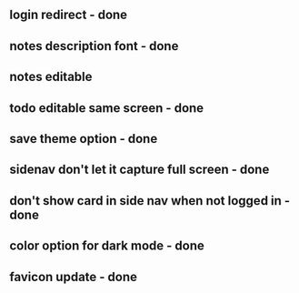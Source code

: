 ## login redirect - done

## notes description font - done

## notes editable

## todo editable same screen - done

## save theme option - done

## sidenav don't let it capture full screen - done

## don't show card in side nav when not logged in - done

## color option for dark mode - done

## favicon update - done
